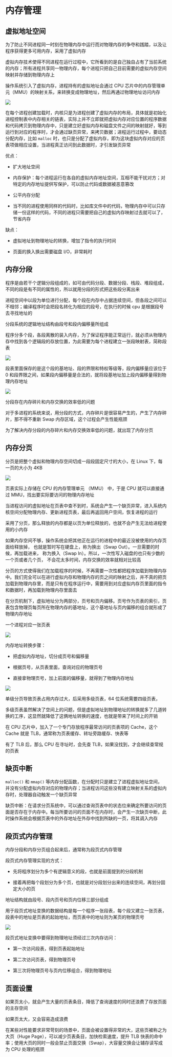 # 内存管理

## 虚拟地址空间

为了防止不同进程同一时刻在物理内存中运行而对物理内存的争夺和践踏，以及让程序获得更多可用内存，采用了虚拟内存

虚拟内存技术使得不同进程在运行过程中，它所看到的是自己独自占有了当前系统的内存；所有进程共享同一物理内存，每个进程只把自己目前需要的虚拟内存空间映射并存储到物理内存上

操作系统引入了虚拟内存，进程持有的虚拟地址会通过 CPU 芯片中的内存管理单元（MMU）的映射关系，来转换变成物理地址，然后再通过物理地址访问内存

![](../../Picture/Linux/memory/virtual_memory/01.png)

在每个进程创建加载时，内核只是为进程创建了虚拟内存的布局，具体就是初始化进程控制表中内存相关的链表，实际上并不立即就把虚拟内存对应位置的程序数据和代码拷贝到物理内存中，只是建立好虚拟内存和磁盘文件之间的映射就好，等到运行到对应的程序时，才会通过缺页异常，来拷贝数据；进程运行过程中，要动态分配内存，比如 `malloc` 时，也只是分配了虚拟内存，即为这块虚拟内存对应的页表项做相应设置，当进程真正访问到此数据时，才引发缺页异常

优点：

- 扩大地址空间

- 内存保护：每个进程运行在各自的虚拟内存地址空间，互相不能干扰对方；对特定的内存地址提供写保护，可以防止代码或数据被恶意篡改

- 公平内存分配

- 当不同的进程使用同样的代码时，比如库文件中的代码，物理内存中可以只存储一份这样的代码，不同的进程只需要把自己的虚拟内存映射过去就可以了，节省内存

缺点：

- 虚拟地址到物理地址的转换，增加了指令的执行时间

- 页面的换入换出需要磁盘 I/O，非常耗时

## 内存分段

程序是由若干个逻辑分段组成的，如可由代码分段、数据分段、栈段、堆段组成，不同的段是有不同的属性的，所以就用分段的形式把这些段分离出来

进程空间中以段为单位进行分配，每个段在内存中占据连续空间，但各段之间可以不相邻；编译程序时会把段名转化为相应的段号，在执行的时候 cpu 是根据段号去寻找地址的

分段系统的逻辑地址结构由段号和段内偏移量所组成

程序分多个段，各段离散的装入内存，为了保证程序能正常运行，就必须从物理内存中找到各个逻辑段的存放位置，为此需要为每个进程建立一张段映射表，简称段表

![](../../Picture/Linux/memory/virtual_memory/02.jpg)

段表里面保存的是这个段的基地址、段的界限和特权等级等，段内偏移量应该位于 0 和段界限之间，如果段内偏移量是合法的，就将段基地址加上段内偏移量得到物理内存地址

![](../../Picture/Linux/memory/virtual_memory/03.jpg)

分段存在内存碎片和内存交换的效率低的问题

对于多进程的系统来说，用分段的方式，内存碎片是很容易产生的，产生了内存碎片，那不得不重新 Swap 内存区域，这个过程会产生性能瓶颈

为了解决内存分段的内存碎片和内存交换效率低的问题，就出现了内存分页

## 内存分页

分页是把整个虚拟和物理内存空间切成一段段固定尺寸的大小，在 Linux 下，每一页的大小为 4KB

![](../../Picture/Linux/memory/virtual_memory/04.png)

页表实际上存储在 CPU 的内存管理单元 （MMU） 中，于是 CPU 就可以直接通过 MMU，找出要实际要访问的物理内存地址

当进程访问的虚拟地址在页表中查不到时，系统会产生一个缺页异常，进入系统内核空间分配物理内存、更新进程页表，最后再返回用户空间，恢复进程的运行

采用了分页，那么释放的内存都是以页为单位释放的，也就不会产生无法给进程使用的小内存

如果内存空间不够，操作系统会把其他正在运行的进程中的最近没被使用的内存页面给释放掉，
也就是暂时写在硬盘上，称为换出（Swap Out）。一旦需要的时候，再加载进来，
称为换入（Swap In）。所以，一次性写入磁盘的也只有少数的一个页或者几个页，
不会花太多时间，内存交换的效率就相对比较高

分页的方式使得我们在加载程序的时候，不再需要一次性都把程序加载到物理内存中。我们完全可以在进行虚拟内存和物理内存的页之间的映射之后，并不真的把页加载到物理内存里，而是只有在程序运行中，需要用到对应虚拟内存页里面的指令和数据时，再加载到物理内存里面去

在分页机制下，虚拟地址分为两部分，页号和页内偏移。页号作为页表的索引，页表包含物理页每页所在物理内存的基地址，这个基地址与页内偏移的组合就形成了物理内存地址

一个进程对应一张页表

![](../../Picture/Linux/memory/virtual_memory/05.png)

内存地址转换步骤：

- 把虚拟内存地址，切分成页号和偏移量

- 根据页号，从页表里面，查询对应的物理页号

- 直接拿物理页号，加上前面的偏移量，就得到了物理内存地址

![](../../Picture/Linux/memory/virtual_memory/06.png)

单级分页导致页表占用内存过大，后采用多级页表，64 位系统需要四级页表，

多级页表虽然解决了空间上的问题，但是虚拟地址到物理地址的转换就多了几道转换的工序，这显然就降低了这俩地址转换的速度，也就是带来了时间上的开销

在 CPU 芯片中，加入了一个专门存放程序最常访问的页表项的 Cache，这个 Cache 就是 TLB，通常称为页表缓存、转址旁路缓存、快表等

有了 TLB 后，那么 CPU 在寻址时，会先查 TLB，如果没找到，才会继续查常规的页表

## 缺页中断

`malloc()` 和 `mmap()` 等内存分配函数，在分配时只是建立了进程虚拟地址空间，并没有分配虚拟内存对应的物理内存；当进程访问这些没有建立映射关系的虚拟内存时，处理器自动触发一个缺页异常

缺页中断：在请求分页系统中，可以通过查询页表中的状态位来确定所要访问的页面是否存在于内存中。每当所要访问的页面不在内存时，会产生一次缺页中断，此时操作系统会根据页表中的外存地址在外存中找到所缺的一页，将其调入内存

## 段页式内存管理

内存分段和内存分页组合起来后，通常称为段页式内存管理

段页式内存管理实现的方式：

- 先将程序划分为多个有逻辑意义的段，也就是前面提到的分段机制

- 接着再把每个段划分为多个页，也就是对分段划分出来的连续空间，再划分固定大小的页

地址结构就由段号、段内页号和页内位移三部分组成

用于段页式地址变换的数据结构是每一个程序一张段表，每个段又建立一张页表，段表中的地址是页表的起始地址，而页表中的地址则为某页的物理页号

![](../../Picture/Linux/memory/virtual_memory/07.jpg)

段页式地址变换中要得到物理地址须经过三次内存访问：

- 第一次访问段表，得到页表起始地址

- 第二次访问页表，得到物理页号

- 第三次将物理页号与页内位移组合，得到物理地址

## 页面设置

如果页太小，就会产生大量的页表条目，降低了查询速度的同时还浪费了存放页面的主存空间

如果页太大，又会容易造成浪费

在某些对性能要求非常苛刻的场景中，页面会被设置得非常的大，这些页被称之为大页（Huge Page），可以减少页表条目，加快检索速度，提升 TLB 快表的命中率；使用大页的同时一般会禁止页面交换（Swap），大容量交换会让辅存读写成为 CPU 处理的瓶颈